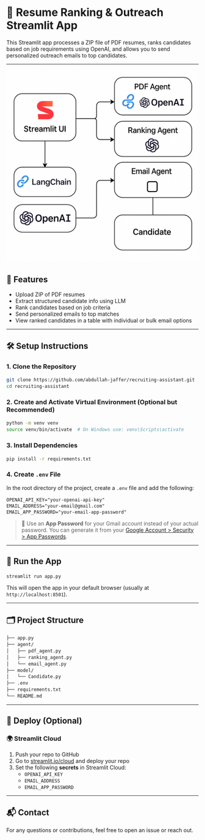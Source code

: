 # 📄 Resume Ranking & Outreach Streamlit App

This Streamlit app processes a ZIP file of PDF resumes, ranks candidates based on job requirements using OpenAI, and allows you to send personalized outreach emails to top candidates.

---

![Architecture Diagram](docs/architecture.png)

## 🚀 Features

- Upload ZIP of PDF resumes  
- Extract structured candidate info using LLM  
- Rank candidates based on job criteria  
- Send personalized emails to top matches  
- View ranked candidates in a table with individual or bulk email options

---

## 🛠️ Setup Instructions

### 1. Clone the Repository

```bash
git clone https://github.com/abdullah-jaffer/recruiting-assistant.git
cd recruiting-assistant
```

### 2. Create and Activate Virtual Environment (Optional but Recommended)

```bash
python -m venv venv
source venv/bin/activate  # On Windows use: venv\Scripts\activate
```

### 3. Install Dependencies

```bash
pip install -r requirements.txt
```

### 4. Create `.env` File

In the root directory of the project, create a `.env` file and add the following:

```env
OPENAI_API_KEY="your-openai-api-key"
EMAIL_ADDRESS="your-email@gmail.com"
EMAIL_APP_PASSWORD="your-email-app-password"
```

> 📧 Use an **App Password** for your Gmail account instead of your actual password. You can generate it from your [Google Account > Security > App Passwords](https://myaccount.google.com/apppasswords).

---

## 🧪 Run the App

```bash
streamlit run app.py
```

This will open the app in your default browser (usually at `http://localhost:8501`).

---

## 🗂️ Project Structure

```bash
├── app.py
├── agent/
│   ├── pdf_agent.py
│   ├── ranking_agent.py
│   └── email_agent.py
├── model/
│   └── Candidate.py
├── .env
├── requirements.txt
└── README.md
```

---

## 🧪 Deploy (Optional)

### 🌍 Streamlit Cloud

1. Push your repo to GitHub
2. Go to [streamlit.io/cloud](https://streamlit.io/cloud) and deploy your repo
3. Set the following **secrets** in Streamlit Cloud:
   - `OPENAI_API_KEY`
   - `EMAIL_ADDRESS`
   - `EMAIL_APP_PASSWORD`

---

## 📬 Contact

For any questions or contributions, feel free to open an issue or reach out.
